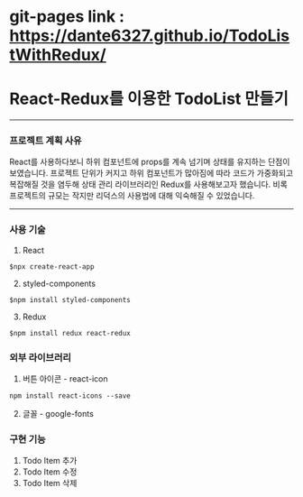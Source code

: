 # git-pages link : https://dante6327.github.io/TodoListWithRedux/

# React-Redux를 이용한 TodoList 만들기

---

### 프로젝트 계획 사유

React를 사용하다보니 하위 컴포넌트에 props를 계속 넘기며 상태를 유지하는 단점이 보였습니다.
프로젝트 단위가 커지고 하위 컴포넌트가 많아짐에 따라 코드가 가중화되고 복잡해질 것을 염두해
상태 관리 라이브러리인 Redux를 사용해보고자 했습니다.
비록 프로젝트의 규모는 작지만 리덕스의 사용법에 대해 익숙해질 수 있었습니다.

---

### 사용 기술

1. React

```
$npx create-react-app
```

2. styled-components

```
$npm install styled-components
```

3. Redux

```
$npm install redux react-redux
```

### 외부 라이브러리

1. 버튼 아이콘 - react-icon

```
npm install react-icons --save
```

2. 글꼴 - google-fonts

### 구현 기능

1. Todo Item 추가
2. Todo Item 수정
3. Todo Item 삭제
